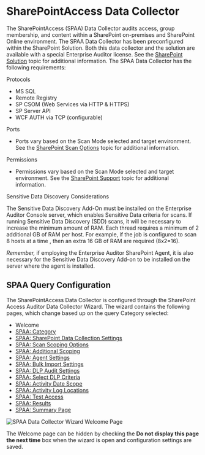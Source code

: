 # SharePointAccess Data Collector

The SharePointAccess (SPAA) Data Collector audits access, group membership, and content within a
SharePoint on-premises and SharePoint Online environment. The SPAA Data Collector has been
preconfigured within the SharePoint Solution. Both this data collector and the solution are
available with a special Enterprise Auditor license. See the
[SharePoint Solution](/docs/accessanalyzer/11.6/solutions/sharepoint/overview.md)
topic for additional information. The SPAA Data Collector has the following requirements:

Protocols

- MS SQL
- Remote Registry
- SP CSOM (Web Services via HTTP & HTTPS)
- SP Server API
- WCF AUTH via TCP (configurable)

Ports

- Ports vary based on the Scan Mode selected and target environment. See the
  [SharePoint Scan Options](/docs/accessanalyzer/11.6/requirements/solutions/sharepoint/scanoptions.md)
  topic for additional information.

Permissions

- Permissions vary based on the Scan Mode selected and target environment. See the
  [SharePoint Support](/docs/accessanalyzer/11.6/requirements/target/sharepoint.md)
  topic for additional information.

Sensitive Data Discovery Considerations

The Sensitive Data Discovery Add-On must be installed on the Enterprise Auditor Console server,
which enables Sensitive Data criteria for scans. If running Sensitive Data Discovery (SDD) scans, it
will be necessary to increase the minimum amount of RAM. Each thread requires a minimum of 2
additional GB of RAM per host. For example, if the job is configured to scan 8 hosts at a time ,
then an extra 16 GB of RAM are required (8x2=16).

_Remember,_ if employing the Enterprise Auditor SharePoint Agent, it is also necessary for the
Sensitive Data Discovery Add-on to be installed on the server where the agent is installed.

## SPAA Query Configuration

The SharePointAccess Data Collector is configured through the SharePoint Access Auditor Data
Collector Wizard. The wizard contains the following pages, which change based up on the query
Category selected:

- Welcome
- [SPAA: Category](/docs/accessanalyzer/11.6/admin/datacollector/spaa/category.md)
- [SPAA: SharePoint Data Collection Settings](/docs/accessanalyzer/11.6/admin/datacollector/spaa/settings.md)
- [SPAA: Scan Scoping Options](/docs/accessanalyzer/11.6/admin/datacollector/spaa/scanscopingoptions.md)
- [SPAA: Additional Scoping](/docs/accessanalyzer/11.6/admin/datacollector/spaa/additionalscoping.md)
- [SPAA: Agent Settings](/docs/accessanalyzer/11.6/admin/datacollector/spaa/agentsettings.md)
- [SPAA: Bulk Import Settings](/docs/accessanalyzer/11.6/admin/datacollector/spaa/bulkimportsettings.md)
- [SPAA: DLP Audit Settings](/docs/accessanalyzer/11.6/admin/datacollector/spaa/dlpauditsettings.md)
- [SPAA: Select DLP Criteria](/docs/accessanalyzer/11.6/admin/datacollector/spaa/selectdlpcriteria.md)
- [SPAA: Activity Date Scope](/docs/accessanalyzer/11.6/admin/datacollector/spaa/activitydatescope.md)
- [SPAA: Activity Log Locations](/docs/accessanalyzer/11.6/admin/datacollector/spaa/activityloglocations.md)
- [SPAA: Test Access](/docs/accessanalyzer/11.6/admin/datacollector/spaa/testaccess.md)
- [SPAA: Results](/docs/accessanalyzer/11.6/admin/datacollector/spaa/results.md)
- [SPAA: Summary Page](/docs/accessanalyzer/11.6/admin/datacollector/spaa/summary.md)

![SPAA Data Collector Wizard Welcome Page](/img/product_docs/accessanalyzer/11.6/admin/datacollector/spaa/welcomepage.webp)

The Welcome page can be hidden by checking the **Do not display this page the next time** box when
the wizard is open and configuration settings are saved.
